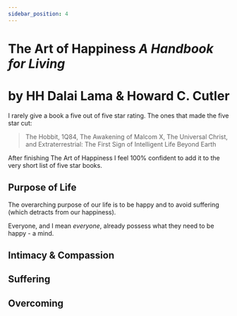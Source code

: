```yaml
---
sidebar_position: 4
---
```


# The Art of Happiness *A Handbook for Living* 
# by HH Dalai Lama & Howard C. Cutler

I rarely give a book a five out of five star rating. The ones that made the five star cut:

> The Hobbit, 1Q84, The Awakening of Malcom X, The Universal Christ, and Extraterrestrial: The First Sign of Intelligent Life Beyond Earth

After finishing The Art of Happiness I feel 100% confident to add it to the very short list of five star books. 

## Purpose of Life

The overarching purpose of our life is to be happy and to avoid suffering (which detracts from our happiness). 

Everyone, and I mean _everyone_, already possess what they need to be happy - a mind.

## Intimacy & Compassion 

## Suffering

## Overcoming